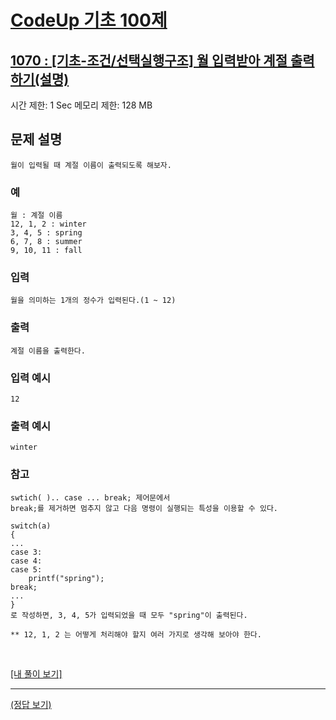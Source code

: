 # [CodeUp 기초 100제](https://codeup.kr/problem.php)

## [1070 : [기초-조건/선택실행구조] 월 입력받아 계절 출력하기(설명)](https://codeup.kr/problem.php?id=1070)

시간 제한: 1 Sec 메모리 제한: 128 MB

## 문제 설명

    월이 입력될 때 계절 이름이 출력되도록 해보자.

### 예

    월 : 계절 이름
    12, 1, 2 : winter
    3, 4, 5 : spring
    6, 7, 8 : summer
    9, 10, 11 : fall

### 입력

    월을 의미하는 1개의 정수가 입력된다.(1 ~ 12)

### 출력

    계절 이름을 출력한다.

### 입력 예시

    12

### 출력 예시

    winter

### 참고

    swtich( ).. case ... break; 제어문에서
    break;를 제거하면 멈추지 않고 다음 명령이 실행되는 특성을 이용할 수 있다.

    switch(a)
    {
    ...
    case 3:
    case 4:
    case 5:
        printf("spring");
    break;
    ...
    }
    로 작성하면, 3, 4, 5가 입력되었을 때 모두 "spring"이 출력된다.

    ** 12, 1, 2 는 어떻게 처리해야 할지 여러 가지로 생각해 보아야 한다.

</br>

[[내 풀이 보기]](https://github.com/flexboni/code_up/blob/master/1069/myCode.cpp)

---

[(정답 보기)](https://codeup.kr/showsource.php?id=425093)
